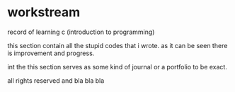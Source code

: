 # workstream


record of learning c (introduction to programming)

  this section contain all the stupid codes that i wrote. as it can be seen there is improvement and progress.
  
  int the this section serves as some kind of journal or a portfolio to be exact.
  
  all rights reserved and bla bla bla
